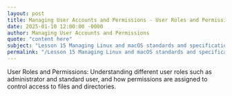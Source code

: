 ```yaml
---
layout: post
title: Managing User Accounts and Permissions - User Roles and Permissions
date: 2025-01-10 12:00:00 -0000
author: Managing User Accounts and Permissions
quote: "content here"
subject: "Lesson 15 Managing Linux and macOS standards and specifications"
permalink: "/Lesson 15 Managing Linux and macOS standards and specifications/Managing User Accounts and Permissions/Managing User Accounts and Permissions - User Roles and Permissions"
---
```


User Roles and Permissions: Understanding different user roles such as administrator and standard user, and how permissions are assigned to control access to files and directories.
